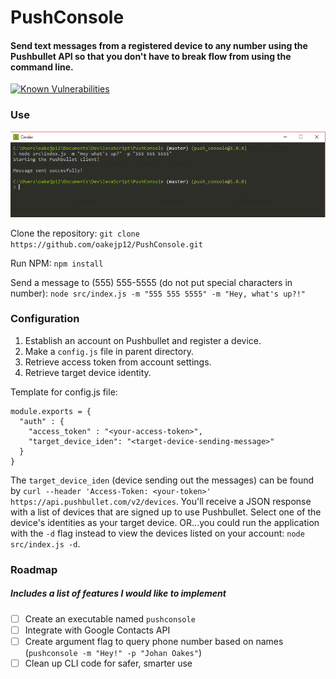# PushConsole
#### Send text messages from a registered device to any number using the Pushbullet API so that you don't have to break flow from using the command line. 

[![Known Vulnerabilities](https://snyk.io/test/github/oakejp12/pushconsole/badge.svg)](https://snyk.io/test/github/oakejp12/pushconsole)

### Use

![Use](https://github.com/oakejp12/PushConsole/blob/master/PushConsoleEx.PNG)


Clone the repository: `git clone https://github.com/oakejp12/PushConsole.git`

Run NPM: `npm install`

Send a message to (555) 555-5555 (do not put special characters in number):
`node src/index.js -m "555 555 5555" -m "Hey, what's up?!"`

### Configuration
1. Establish an account on Pushbullet and register a device.
2. Make a `config.js` file in parent directory.
3. Retrieve access token from account settings.
4. Retrieve target device identity.

Template for config.js file:
```
module.exports = {
  "auth" : {
    "access_token" : "<your-access-token>",
    "target_device_iden": "<target-device-sending-message>"
  }
}
```

The `target_device_iden` (device sending out the messages) can be found by `curl --header 'Access-Token: <your-token>' https://api.pushbullet.com/v2/devices`. You'll receive a JSON response with a list of devices that are signed up to use Pushbullet. Select one of the device's identities as your target device. OR...you could run the application with the `-d` flag instead to view the devices listed on your account: `node src/index.js -d`. 

### Roadmap 
##### Includes a list of features I would like to implement
- [ ] Create an executable named `pushconsole`
- [ ] Integrate with Google Contacts API
- [ ] Create argument flag to query phone number based on names (`pushconsole -m "Hey!" -p "Johan Oakes"`)
- [ ] Clean up CLI code for safer, smarter use
